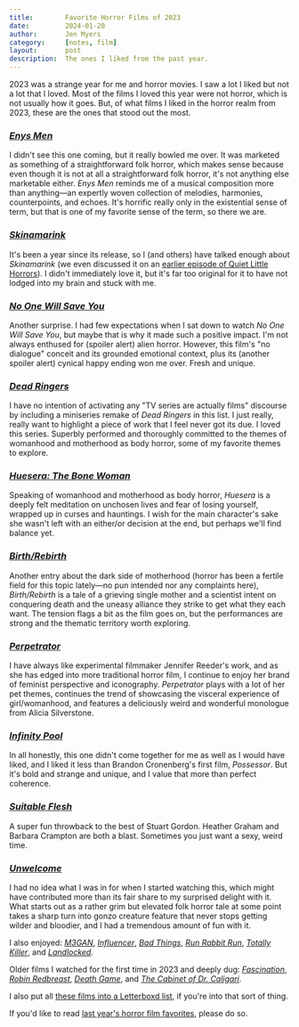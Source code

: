 ```yaml
---
title:        Favorite Horror Films of 2023
date:         2024-01-20
author:       Jen Myers
category:     [notes, film]
layout:       post
description:  The ones I liked from the past year.
---
```


2023 was a strange year for me and horror movies. I saw a lot I liked but not a lot that I loved. Most of the films I loved this year were not horror, which is not usually how it goes. But, of what films I liked in the horror realm from 2023, these are the ones that stood out the most.

<h3><a href="https://letterboxd.com/film/enys-men/"><em>Enys Men</em></a></h3>

I didn't see this one coming, but it really bowled me over. It was marketed as something of a straightforward folk horror, which makes sense because even though it is not at all a straightforward folk horror, it's not anything else marketable either. <em>Enys Men</em> reminds me of a musical composition more than anything—an expertly woven collection of melodies, harmonies, counterpoints, and echoes. It's horrific really only in the existential sense of term, but that is one of my favorite sense of the term, so there we are.

<h3><a href="https://letterboxd.com/film/skinamarink/"><em>Skinamarink</em></a></h3>

It's been a year since its release, so I (and others) have talked enough about <em>Skinamarink</em> (we even discussed it on an <a href="https://quietlittlehorrors.com/episode-04-15-skinamarink/">earlier episode of Quiet Little Horrors</a>). I didn't immediately love it, but it's far too original for it to have not lodged into my brain and stuck with me.

<h3><a href="https://letterboxd.com/film/no-one-will-save-you/"><em>No One Will Save You</em></a></h3>

Another surprise. I had few expectations when I sat down to watch <em>No One Will Save You</em>, but maybe that is why it made such a positive impact. I'm not always enthused for (spoiler alert) alien horror. However, this film's "no dialogue" conceit and its grounded emotional context, plus its (another spoiler alert) cynical happy ending won me over. Fresh and unique.

<h3><a href="https://letterboxd.com/film/dead-ringers-2023/"><em>Dead Ringers</em></a></h3>

I have no intention of activating any "TV series are actually films" discourse by including a miniseries remake of <em>Dead Ringers</em> in this list. I just really, really want to highlight a piece of work that I feel never got its due. I loved this series. Superbly performed and thoroughly committed to the themes of womanhood and motherhood as body horror, some of my favorite themes to explore.

<h3><a href="https://letterboxd.com/film/huesera-the-bone-woman/"><em>Huesera: The Bone Woman</em></a></h3>

Speaking of womanhood and motherhood as body horror, <em>Huesera</em> is a deeply felt meditation on unchosen lives and fear of losing yourself, wrapped up in curses and hauntings. I wish for the main character's sake she wasn't left with an either/or decision at the end, but perhaps we'll find balance yet.

<h3><a href="https://letterboxd.com/film/birth-rebirth/"><em>Birth/Rebirth</em></a></h3>

Another entry about the dark side of motherhood (horror has been a fertile field for this topic lately—no pun intended nor any complaints here), <em>Birth/Rebirth</em> is a tale of a grieving single mother and a scientist intent on conquering death and the uneasy alliance they strike to get what they each want. The tension flags a bit as the film goes on, but the performances are strong and the thematic territory worth exploring.

<h3><a href="https://letterboxd.com/film/perpetrator/"><em>Perpetrator</em></a></h3>

I have always like experimental filmmaker Jennifer Reeder's work, and as she has edged into more traditional horror film, I continue to enjoy her brand of feminist perspective and iconography. <em>Perpetrator</em> plays with a lot of her pet themes, continues the trend of showcasing the visceral experience of girl/womanhood, and features a deliciously weird and wonderful monologue from Alicia Silverstone.

<h3><a href="https://letterboxd.com/film/infinity-pool/"><em>Infinity Pool</em></a></h3>

In all honestly, this one didn't come together for me as well as I would have liked, and I liked it less than Brandon Cronenberg's first film, <em>Possessor</em>. But it's bold and strange and unique, and I value that more than perfect coherence.

<h3><a href="https://letterboxd.com/film/suitable-flesh/"><em>Suitable Flesh</em></a></h3>

A super fun throwback to the best of Stuart Gordon. Heather Graham and Barbara Crampton are both a blast. Sometimes you just want a sexy, weird time.

<h3><a href="https://letterboxd.com/film/unwelcome-2022/"><em>Unwelcome</em></a></h3>

I had no idea what I was in for when I started watching this, which might have contributed more than its fair share to my surprised delight with it. What starts out as a rather grim but elevated folk horror tale at some point takes a sharp turn into gonzo creature feature that never stops getting wilder and bloodier, and I had a tremendous amount of fun with it.

I also enjoyed: <a href="https://letterboxd.com/film/m3gan/"><em>M3GAN</em></a>, <a href="https://letterboxd.com/film/influencer-2022/"><em>Influencer</em></a>, <a href="https://letterboxd.com/film/bad-things/"><em>Bad Things</em></a>, <a href="https://letterboxd.com/film/run-rabbit-run-2023/"><em>Run Rabbit Run</em></a>, <a href="https://letterboxd.com/film/totally-killer/"><em>Totally Killer</em></a>, and <a href="https://letterboxd.com/film/landlocked-2021-1/"><em>Landlocked</em></a>.

Older films I watched for the first time in 2023 and deeply dug: <a href="https://letterboxd.com/film/fascination-1979/"><em>Fascination</em></a>, <a href="https://letterboxd.com/film/robin-redbreast/"><em>Robin Redbreast</em></a>, <a href="https://letterboxd.com/film/death-game/"><em>Death Game</em></a>, and <a href="https://letterboxd.com/film/the-cabinet-of-dr-caligari-1920/"><em>The Cabinet of Dr. Caligari</em></a>.

I also put all [these films into a Letterboxd list](https://letterboxd.com/jenmyers/list/favorite-horror-films-of-2023/), if you're into that sort of thing.

If you'd like to read [last year's horror film favorites](https://jenmyers.net/notes/film/favorite-horror-films-of-2022.html), please do so.
